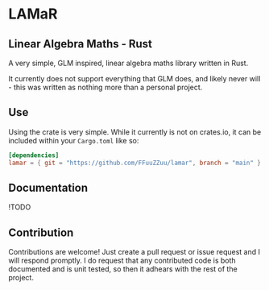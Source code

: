 # LAMaR

## Linear Algebra Maths - Rust

A very simple, GLM inspired, linear algebra maths library written in Rust.

It currently does not support everything that GLM does, and likely never will - this was
written as nothing more than a personal project.

## Use

Using the crate is very simple. While it currently is not on crates.io, it can be included within your `Cargo.toml` like so:

``` toml
[dependencies]
lamar = { git = "https://github.com/FFuuZZuu/lamar", branch = "main" }
```

## Documentation

!TODO

## Contribution

Contributions are welcome! Just create a pull request or issue request and I will respond promptly.
I do request that any contributed code is both documented and is unit tested, so then it adhears
with the rest of the project.
